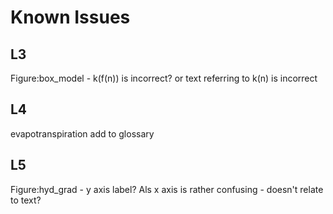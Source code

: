 # Known Issues

## L3

Figure:box_model - k(f(n)) is incorrect? or text referring to k(n) is incorrect

## L4

evapotranspiration add to glossary

## L5

Figure:hyd_grad - y axis label? Als x axis is rather confusing - doesn't relate to text? 